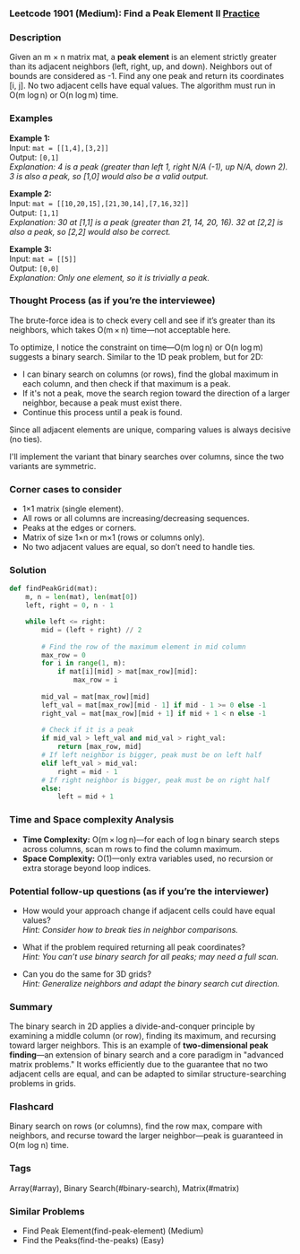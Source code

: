 ### Leetcode 1901 (Medium): Find a Peak Element II [Practice](https://leetcode.com/problems/find-a-peak-element-ii)

### Description  
Given an m × n matrix mat, a **peak element** is an element strictly greater than its adjacent neighbors (left, right, up, and down). Neighbors out of bounds are considered as -1. Find any one peak and return its coordinates [i, j]. No two adjacent cells have equal values. The algorithm must run in O(m log n) or O(n log m) time.

### Examples  

**Example 1:**  
Input: `mat = [[1,4],[3,2]]`  
Output: `[0,1]`  
*Explanation: 4 is a peak (greater than left 1, right N/A (-1), up N/A, down 2). 3 is also a peak, so [1,0] would also be a valid output.*

**Example 2:**  
Input: `mat = [[10,20,15],[21,30,14],[7,16,32]]`  
Output: `[1,1]`  
*Explanation: 30 at [1,1] is a peak (greater than 21, 14, 20, 16). 32 at [2,2] is also a peak, so [2,2] would also be correct.*

**Example 3:**  
Input: `mat = [[5]]`  
Output: `[0,0]`  
*Explanation: Only one element, so it is trivially a peak.*

### Thought Process (as if you’re the interviewee)  
The brute-force idea is to check every cell and see if it’s greater than its neighbors, which takes O(m × n) time—not acceptable here.

To optimize, I notice the constraint on time—O(m log n) or O(n log m) suggests a binary search. Similar to the 1D peak problem, but for 2D:
- I can binary search on columns (or rows), find the global maximum in each column, and then check if that maximum is a peak.
- If it's not a peak, move the search region toward the direction of a larger neighbor, because a peak must exist there.
- Continue this process until a peak is found.

Since all adjacent elements are unique, comparing values is always decisive (no ties).

I'll implement the variant that binary searches over columns, since the two variants are symmetric.

### Corner cases to consider  
- 1×1 matrix (single element).
- All rows or all columns are increasing/decreasing sequences.
- Peaks at the edges or corners.
- Matrix of size 1×n or m×1 (rows or columns only).
- No two adjacent values are equal, so don’t need to handle ties.

### Solution

```python
def findPeakGrid(mat):
    m, n = len(mat), len(mat[0])
    left, right = 0, n - 1

    while left <= right:
        mid = (left + right) // 2
        
        # Find the row of the maximum element in mid column
        max_row = 0
        for i in range(1, m):
            if mat[i][mid] > mat[max_row][mid]:
                max_row = i
        
        mid_val = mat[max_row][mid]
        left_val = mat[max_row][mid - 1] if mid - 1 >= 0 else -1
        right_val = mat[max_row][mid + 1] if mid + 1 < n else -1
        
        # Check if it is a peak
        if mid_val > left_val and mid_val > right_val:
            return [max_row, mid]
        # If left neighbor is bigger, peak must be on left half
        elif left_val > mid_val:
            right = mid - 1
        # If right neighbor is bigger, peak must be on right half
        else:
            left = mid + 1
```

### Time and Space complexity Analysis  

- **Time Complexity:** O(m × log n)—for each of log n binary search steps across columns, scan m rows to find the column maximum.
- **Space Complexity:** O(1)—only extra variables used, no recursion or extra storage beyond loop indices.

### Potential follow-up questions (as if you’re the interviewer)  

- How would your approach change if adjacent cells could have equal values?  
  *Hint: Consider how to break ties in neighbor comparisons.*

- What if the problem required returning all peak coordinates?  
  *Hint: You can’t use binary search for all peaks; may need a full scan.*

- Can you do the same for 3D grids?  
  *Hint: Generalize neighbors and adapt the binary search cut direction.*

### Summary
The binary search in 2D applies a divide-and-conquer principle by examining a middle column (or row), finding its maximum, and recursing toward larger neighbors. This is an example of **two-dimensional peak finding**—an extension of binary search and a core paradigm in "advanced matrix problems." It works efficiently due to the guarantee that no two adjacent cells are equal, and can be adapted to similar structure-searching problems in grids.


### Flashcard
Binary search on rows (or columns), find the row max, compare with neighbors, and recurse toward the larger neighbor—peak is guaranteed in O(m log n) time.

### Tags
Array(#array), Binary Search(#binary-search), Matrix(#matrix)

### Similar Problems
- Find Peak Element(find-peak-element) (Medium)
- Find the Peaks(find-the-peaks) (Easy)